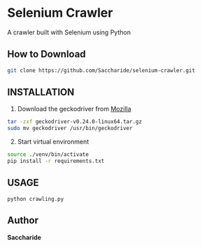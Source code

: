 # Selenium Crawler 
A crawler built with Selenium using Python
## How to Download
```bash
git clone https://github.com/Saccharide/selenium-crawler.git
```                                                                      
## INSTALLATION
1) Download the geckodriver from [Mozilla](https://github.com/mozilla/geckodriver/releases)
```bash
tar -zxf geckodriver-v0.24.0-linux64.tar.gz
sudo mv geckodriver /usr/bin/geckodriver
```                                                                      
2) Start virtual environment
```bash
source ./venv/bin/activate
pip install -r requirements.txt
```

## USAGE
```
python crawling.py
```
## Author
**Saccharide**
